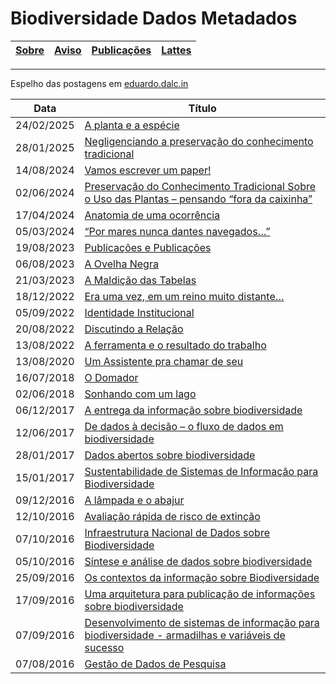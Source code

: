 # Biodiversidade Dados Metadados

| [Sobre]() | [Aviso]() | [Publicações]() | [Lattes]() |
| --- | --- | --- | --- |

---


Espelho das postagens em [eduardo.dalc.in](https://eduardo.dalc.in)

| Data | Título |
| --- | --- |
| 24/02/2025 | [A planta e a espécie](https://github.com/edalcin/BiodiversidadeDadosMetadados/blob/main/posts/20250224-aPlantaEAEspecie.md) |
| 28/01/2025 | [Negligenciando a preservação do conhecimento tradicional](https://github.com/edalcin/BiodiversidadeDadosMetadados/blob/main/posts/20250125-negligenciandoAPreservacaoDoConhecimentoTradicional.md) |
| 14/08/2024 | [Vamos escrever um paper!](https://github.com/edalcin/BiodiversidadeDadosMetadados/blob/main/posts/20240814-vamosEscreverUmPaper.md) |
| 02/06/2024 | [Preservação do Conhecimento Tradicional Sobre o Uso das Plantas – pensando “fora da caixinha”](https://github.com/edalcin/BiodiversidadeDadosMetadados/blob/main/posts/20240602-preservacaoDoConhecimentoTradicional.md) |
| 17/04/2024 | [Anatomia de uma ocorrência](https://github.com/edalcin/BiodiversidadeDadosMetadados/blob/main/posts/20240417-anatomiaDeUma%20Ocorrencia.md) |
| 05/03/2024 | [“Por mares nunca dantes navegados…”](https://github.com/edalcin/BiodiversidadeDadosMetadados/blob/main/posts/20240305-porMaresNuncaDantesNavegados.md) |
| 19/08/2023 | [Publicações e Publicações](https://github.com/edalcin/BiodiversidadeDadosMetadados/blob/main/posts/20230819-PublicaoesPublicacoes.md) |
| 06/08/2023 | [A Ovelha Negra](https://github.com/edalcin/BiodiversidadeDadosMetadados/blob/main/posts/20230806-ovelhaNegra.md) |
| 21/03/2023 | [A Maldição das Tabelas](https://github.com/edalcin/BiodiversidadeDadosMetadados/blob/main/posts/20230321-maldicaoTabelas.md) |
| 18/12/2022 | [Era uma vez, em um reino muito distante…](https://github.com/edalcin/BiodiversidadeDadosMetadados/blob/main/posts/20221218-eraUmaVez.md) |
| 05/09/2022 | [Identidade Institucional](https://github.com/edalcin/BiodiversidadeDadosMetadados/blob/main/posts/20220905-identidadeInstitucional.md) |
| 20/08/2022 | [Discutindo a Relação](https://github.com/edalcin/BiodiversidadeDadosMetadados/blob/main/posts/20220820-discutindoRelacao.md) |
| 13/08/2022 | [A ferramenta e o resultado do trabalho](https://github.com/edalcin/BiodiversidadeDadosMetadados/blob/main/posts/20220813-ferramentaResultadoTrabalho.md) |
| 13/08/2020 | [Um Assistente pra chamar de seu](https://github.com/edalcin/BiodiversidadeDadosMetadados/blob/main/posts/20200813-assistentePraChamarSeu.md) |
| 16/07/2018 | [O Domador](https://github.com/edalcin/BiodiversidadeDadosMetadados/blob/main/posts/20180716-domador.md) |
| 02/06/2018 | [Sonhando com um lago](https://github.com/edalcin/BiodiversidadeDadosMetadados/blob/main/posts/20180602-sonhandoLago.md) |
| 06/12/2017 | [A entrega da informação sobre biodiversidade](https://github.com/edalcin/BiodiversidadeDadosMetadados/blob/main/posts/20171206-entregaInformacaoBiodiversidade.md) |
| 12/06/2017 | [De dados à decisão – o fluxo de dados em biodiversidade](https://github.com/edalcin/BiodiversidadeDadosMetadados/blob/main/posts/20170612-dadosDecisao.md) |
| 28/01/2017 | [Dados abertos sobre biodiversidade](https://github.com/edalcin/BiodiversidadeDadosMetadados/blob/main/posts/20170128-dadosAbertosBiodiversidade.md) |
| 15/01/2017 | [Sustentabilidade de Sistemas de Informação para Biodiversidade](https://github.com/edalcin/BiodiversidadeDadosMetadados/blob/main/posts/20170115-sustentabilidadeSistemas.md) |
| 09/12/2016 | [A lâmpada e o abajur](https://github.com/edalcin/BiodiversidadeDadosMetadados/blob/main/posts/20161209-lampadaAbajur.md) |
| 12/10/2016 | [Avaliação rápida de risco de extinção](https://github.com/edalcin/BiodiversidadeDadosMetadados/blob/main/posts/20161012-avaliacaoRapidaRiscoExtencao.md) |
| 07/10/2016 | [Infraestrutura Nacional de Dados sobre Biodiversidade](https://github.com/edalcin/BiodiversidadeDadosMetadados/blob/main/posts/20161007-infraestruturaNacionalDadosBiodiversidade.md) |
| 05/10/2016 | [Síntese e análise de dados sobre biodiversidade](https://github.com/edalcin/BiodiversidadeDadosMetadados/blob/main/posts/20161005-sinteseAnaliseDadosBiodiversidade.md) |
| 25/09/2016 | [Os contextos da informação sobre Biodiversidade](https://github.com/edalcin/BiodiversidadeDadosMetadados/blob/main/posts/20160925-contextosInformacaoBiodiversidade.md) |
| 17/09/2016 | [Uma arquitetura para publicação de informações sobre biodiversidade](https://github.com/edalcin/BiodiversidadeDadosMetadados/blob/main/posts/20160917-arquiteturaPublicacaoInformacoesBiodiversidade.md) |
| 07/09/2016 | [Desenvolvimento de sistemas de informação para biodiversidade - armadilhas e variáveis de sucesso](https://github.com/edalcin/BiodiversidadeDadosMetadados/blob/main/posts/20160907-desenvolvimentoSistemasInformacaoBiodiversidade.md) |
| 07/08/2016 | [Gestão de Dados de Pesquisa](https://github.com/edalcin/BiodiversidadeDadosMetadados/blob/main/posts/20160807-gestaoDadosPesquisa.md) |

